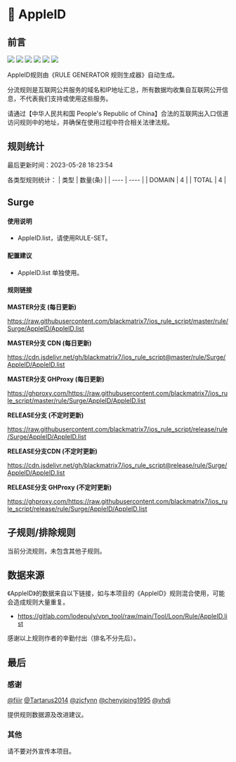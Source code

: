 # 🧸 AppleID

## 前言

![](https://shields.io/badge/-移除重复规则-ff69b4) ![](https://shields.io/badge/-DOMAIN与DOMAIN--SUFFIX合并-green) ![](https://shields.io/badge/-DOMAIN--SUFFIX间合并-critical) ![](https://shields.io/badge/-DOMAIN与DOMAIN--KEYWORD合并-9cf) ![](https://shields.io/badge/-DOMAIN--SUFFIX与DOMAIN--KEYWORD合并-blue) ![](https://shields.io/badge/-IP--CIDR(6)合并-blueviolet) 

AppleID规则由《RULE GENERATOR 规则生成器》自动生成。

分流规则是互联网公共服务的域名和IP地址汇总，所有数据均收集自互联网公开信息，不代表我们支持或使用这些服务。

请通过【中华人民共和国 People's Republic of China】合法的互联网出入口信道访问规则中的地址，并确保在使用过程中符合相关法律法规。

## 规则统计

最后更新时间：2023-05-28 18:23:54

各类型规则统计：
| 类型 | 数量(条)  | 
| ---- | ----  |
| DOMAIN | 4  | 
| TOTAL | 4  | 


## Surge 

#### 使用说明
- AppleID.list，请使用RULE-SET。

#### 配置建议
- AppleID.list 单独使用。

#### 规则链接
**MASTER分支 (每日更新)**

https://raw.githubusercontent.com/blackmatrix7/ios_rule_script/master/rule/Surge/AppleID/AppleID.list

**MASTER分支 CDN (每日更新)**

https://cdn.jsdelivr.net/gh/blackmatrix7/ios_rule_script@master/rule/Surge/AppleID/AppleID.list

**MASTER分支 GHProxy (每日更新)**

https://ghproxy.com/https://raw.githubusercontent.com/blackmatrix7/ios_rule_script/master/rule/Surge/AppleID/AppleID.list

**RELEASE分支 (不定时更新)**

https://raw.githubusercontent.com/blackmatrix7/ios_rule_script/release/rule/Surge/AppleID/AppleID.list

**RELEASE分支CDN (不定时更新)**

https://cdn.jsdelivr.net/gh/blackmatrix7/ios_rule_script@release/rule/Surge/AppleID/AppleID.list

**RELEASE分支 GHProxy (不定时更新)**

https://ghproxy.com/https://raw.githubusercontent.com/blackmatrix7/ios_rule_script/release/rule/Surge/AppleID/AppleID.list

## 子规则/排除规则


当前分流规则，未包含其他子规则。

## 数据来源

《AppleID》的数据来自以下链接，如与本项目的《AppleID》规则混合使用，可能会造成规则大量重复。

- https://gitlab.com/lodepuly/vpn_tool/raw/main/Tool/Loon/Rule/AppleID.list


感谢以上规则作者的辛勤付出（排名不分先后）。

## 最后

### 感谢

[@fiiir](https://github.com/fiiir) [@Tartarus2014](https://github.com/Tartarus2014) [@zjcfynn](https://github.com/zjcfynn) [@chenyiping1995](https://github.com/chenyiping1995) [@vhdj](https://github.com/vhdj)

提供规则数据源及改进建议。

### 其他

请不要对外宣传本项目。
